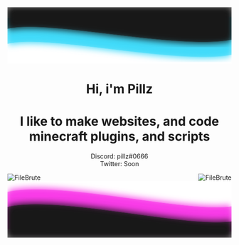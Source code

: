 <!-- Credit to Kqzz for profile inspiration -->

<img align="center" src="https://raw.githubusercontent.com/FrenchWW/FrenchWW/master/top.svg"/>

<h1 align=center>Hi, i'm Pillz</h1>
<h1 align=middle>I like to make websites, and code minecraft plugins, and scripts</h1>
  <p align=center>
      Discord: pillz#0666
    </br>
    Twitter: Soon
    </br>
  </p>

<p><img align="left" src="https://github-readme-stats.vercel.app/api?username=FileBrute&show_icons=true&text_color=ED39DC&bg_color=181818&title_color=3EDAFF&icon_color=ffffff" alt="FileBrute" /></p>

<p></p>

<img align="right" src="https://github-readme-stats.vercel.app/api/top-langs/?username=FileBrute&show_icons=true&text_color=ED39DC&bg_color=181818&title_color=3EDAFF&icon_color=ffffff" alt="FileBrute" />

<img align="center" src="https://raw.githubusercontent.com/FrenchWW/FrenchWW/master/bottom.svg"/>
